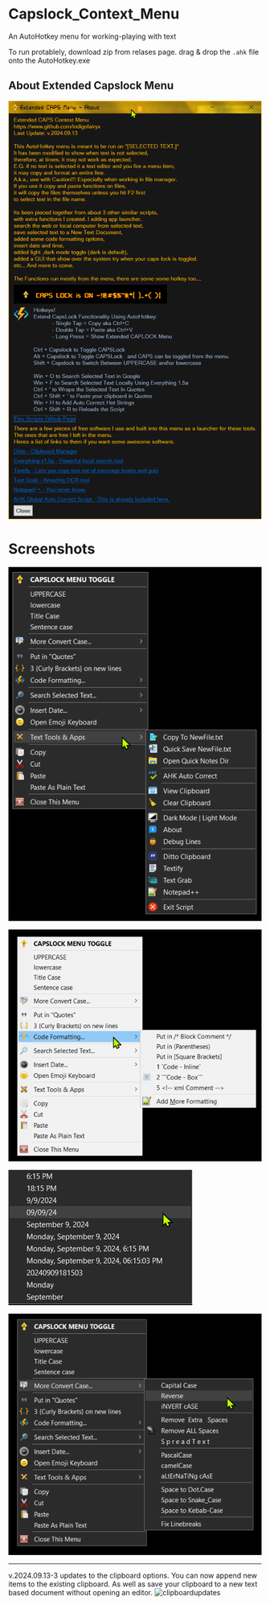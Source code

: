 # Capslock_Context_Menu
An AutoHotkey menu for working-playing with text

To run protablely, download zip from relases page. drag & drop the `.ahk` file onto the AutoHotkey.exe



## About Extended Capslock Menu
![Extended Capslock Context Menu/Images/Screenshots/about window_766x1265.png](https://raw.githubusercontent.com/indigofairyx/Capslock_Context_Menu/main/Extended%20Capslock%20Context%20Menu/Images/Screenshots/about%20window_766x1265.png)

# Screenshots
![menu1](https://github.com/indigofairyx/Capslock_Context_Menu/blob/main/Extended%20Capslock%20Context%20Menu/Images/Screenshots/menus_caps_556x777.png)

![menu2ligthmode](https://github.com/indigofairyx/Capslock_Context_Menu/blob/main/Extended%20Capslock%20Context%20Menu/Images/Screenshots/menus_caps_602x550.png)

![insertdatetime](https://github.com/indigofairyx/Capslock_Context_Menu/blob/main/Extended%20Capslock%20Context%20Menu/Images/Screenshots/menus%20caps%20sub%20date%20time__366x269.png)

![convertcase](https://raw.githubusercontent.com/indigofairyx/Capslock_Context_Menu/main/Extended%20Capslock%20Context%20Menu/Images/Screenshots/menus_caps_582x554.png)

***

v.2024.09.13-3 updates to the clipboard options. You can now append new items to the existing clipboard. As well as save your clipboard to a new text based document without opening an editor. 
![clipboardupdates](https://github.com/indigofairyx/Extended_Capslock_Context_Menu/blob/main/Extended%20Capslock%20Context%20Menu/Images/Screenshots/clipboard%20updates%20590x638.png)

